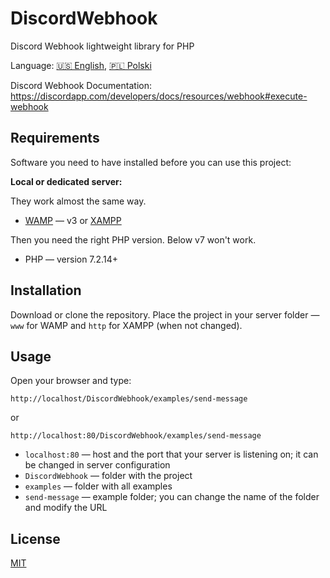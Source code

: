 # DiscordWebhook

Discord Webhook lightweight library for PHP

Language: [🇺🇸 English](docs/README.md), [🇵🇱 Polski](docs/README.pl.md)

Discord Webhook Documentation: https://discordapp.com/developers/docs/resources/webhook#execute-webhook

## Requirements

Software you need to have installed before you can use this project:

**Local or dedicated server:**

They work almost the same way.

- [WAMP](http://www.wampserver.com/) — v3 or [XAMPP](https://www.apachefriends.org)

Then you need the right PHP version. Below v7 won't work.

- PHP — version 7.2.14+

## Installation

Download or clone the repository. Place the project in your server folder — `www` for WAMP and `http` for XAMPP (when not changed).

## Usage

Open your browser and type:

`http://localhost/DiscordWebhook/examples/send-message`

or

`http://localhost:80/DiscordWebhook/examples/send-message`

- `localhost:80` — host and the port that your server is listening on; it can be changed in server configuration
- `DiscordWebhook` — folder with the project
- `examples` — folder with all examples
- `send-message` — example folder; you can change the name of the folder and modify the URL

## License

[MIT](https://github.com/m7rlin/DiscordWebhook/blob/master/LICENSE)

